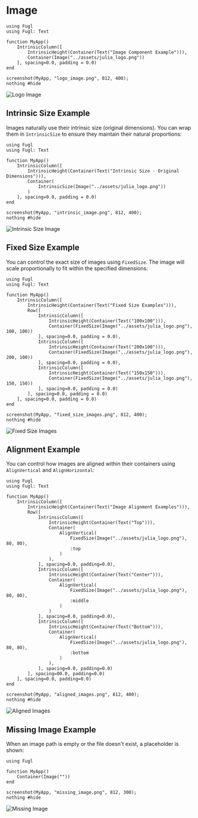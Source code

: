 # Image

``` @example LogoImageExample
using Fugl
using Fugl: Text

function MyApp()
    IntrinsicColumn([
        IntrinsicHeight(Container(Text("Image Component Example"))),
        Container(Image("../assets/julia_logo.png"))
    ], spacing=0.0, padding = 0.0)
end

screenshot(MyApp, "logo_image.png", 812, 400);
nothing #hide
```

![Logo Image](logo_image.png)

## Intrinsic Size Example

Images naturally use their intrinsic size (original dimensions). You can wrap them in `IntrinsicSize` to ensure they maintain their natural proportions:

``` @example IntrinsicSizeExample
using Fugl
using Fugl: Text

function MyApp()
    IntrinsicColumn([
        IntrinsicHeight(Container(Text("Intrinsic Size - Original Dimensions"))),
        Container(
            IntrinsicSize(Image("../assets/julia_logo.png"))
        )
    ], spacing=0.0, padding = 0.0)
end

screenshot(MyApp, "intrinsic_image.png", 812, 400);
nothing #hide
```

![Intrinsic Size Image](intrinsic_image.png)

## Fixed Size Example

You can control the exact size of images using `FixedSize`. The image will scale proportionally to fit within the specified dimensions:

``` @example FixedSizeExample
using Fugl
using Fugl: Text

function MyApp()
    IntrinsicColumn([
        IntrinsicHeight(Container(Text("Fixed Size Examples"))),
        Row([
            IntrinsicColumn([
                IntrinsicHeight(Container(Text("100x100"))),
                Container(FixedSize(Image("../assets/julia_logo.png"), 100, 100))
            ], spacing=0.0, padding = 0.0),
            IntrinsicColumn([
                IntrinsicHeight(Container(Text("200x100"))),
                Container(FixedSize(Image("../assets/julia_logo.png"), 200, 100))
            ], spacing=0.0, padding = 0.0),
            IntrinsicColumn([
                IntrinsicHeight(Container(Text("150x150"))),
                Container(FixedSize(Image("../assets/julia_logo.png"), 150, 150))
            ], spacing=0.0, padding = 0.0)
        ], spacing=0.0, padding = 0.0)
    ], spacing=0.0, padding = 0.0)
end

screenshot(MyApp, "fixed_size_images.png", 812, 400);
nothing #hide
```

![Fixed Size Images](fixed_size_images.png)

## Alignment Example

You can control how images are aligned within their containers using `AlignVertical` and `AlignHorizontal`:

``` @example AlignmentExample
using Fugl
using Fugl: Text

function MyApp()
    IntrinsicColumn([
        IntrinsicHeight(Container(Text("Image Alignment Examples"))),
        Row([
            IntrinsicColumn([
                IntrinsicHeight(Container(Text("Top"))),
                Container(
                    AlignVertical(
                        FixedSize(Image("../assets/julia_logo.png"), 80, 80),
                        :top
                    )
                ),
            ], spacing=0.0, padding=0.0),
            IntrinsicColumn([
                IntrinsicHeight(Container(Text("Center"))),
                Container(
                    AlignVertical(
                        FixedSize(Image("../assets/julia_logo.png"), 80, 80),
                        :middle
                    )
                )
            ], spacing=0.0, padding=0.0),
            IntrinsicColumn([
                IntrinsicHeight(Container(Text("Bottom"))),
                Container(
                    AlignVertical(
                        FixedSize(Image("../assets/julia_logo.png"), 80, 80),
                        :bottom
                    )
                ),
            ], spacing=0.0, padding=0.0)
        ], spacing=00.0, padding=0.0)
    ], spacing=0.0, padding=0.0)
end

screenshot(MyApp, "aligned_images.png", 812, 400);
nothing #hide
```

![Aligned Images](aligned_images.png)

## Missing Image Example

When an image path is empty or the file doesn't exist, a placeholder is shown:

``` @example MissingImageExample
using Fugl

function MyApp()
    Container(Image(""))
end

screenshot(MyApp, "missing_image.png", 812, 300);
nothing #hide
```

![Missing Image](missing_image.png)
